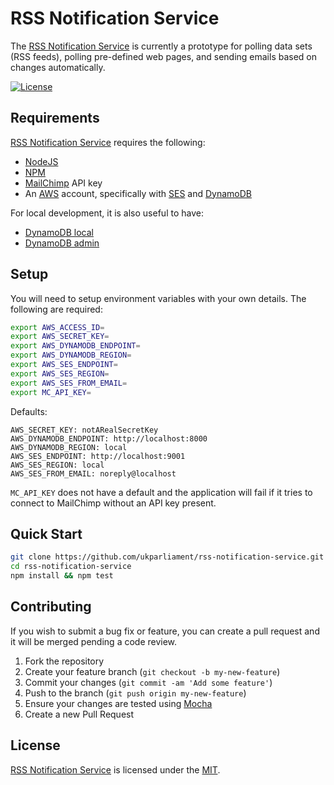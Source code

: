 # RSS Notification Service
The [RSS Notification Service][rns] is currently a prototype for polling data sets (RSS feeds), polling pre-defined web pages, and sending emails based on changes automatically.

[![License][shield-license]][info-license]

## Requirements
[RSS Notification Service][rns] requires the following:
* [NodeJS][node]
* [NPM][npm]
* [MailChimp][mailchimp] API key
* An [AWS][aws] account, specifically with [SES][ses] and [DynamoDB][ddb]

For local development, it is also useful to have:
* [DynamoDB local][ddbl]
* [DynamoDB admin][ddba]

## Setup
You will need to setup environment variables with your own details. The following are required:
```bash
export AWS_ACCESS_ID=
export AWS_SECRET_KEY=
export AWS_DYNAMODB_ENDPOINT=
export AWS_DYNAMODB_REGION=
export AWS_SES_ENDPOINT=
export AWS_SES_REGION=
export AWS_SES_FROM_EMAIL=
export MC_API_KEY=
```

Defaults:
```AWS_ACCESS_ID: notARealAccessId
AWS_SECRET_KEY: notARealSecretKey
AWS_DYNAMODB_ENDPOINT: http://localhost:8000
AWS_DYNAMODB_REGION: local
AWS_SES_ENDPOINT: http://localhost:9001
AWS_SES_REGION: local
AWS_SES_FROM_EMAIL: noreply@localhost
```

`MC_API_KEY` does not have a default and the application will fail if it tries to connect to MailChimp without an API key present.

## Quick Start
```bash
git clone https://github.com/ukparliament/rss-notification-service.git
cd rss-notification-service
npm install && npm test
```

## Contributing
If you wish to submit a bug fix or feature, you can create a pull request and it will be merged pending a code review.

1. Fork the repository
1. Create your feature branch (`git checkout -b my-new-feature`)
1. Commit your changes (`git commit -am 'Add some feature'`)
1. Push to the branch (`git push origin my-new-feature`)
1. Ensure your changes are tested using [Mocha][mocha]
1. Create a new Pull Request

## License
[RSS Notification Service][rns] is licensed under the [MIT][info-license].

[rns]: https://github.com/ukparliament/rss-notification-service
[node]: https://nodejs.org/
[npm]: https://www.npmjs.com/
[aws]: https://aws.amazon.com/
[mailchimp]: https://mailchimp.com
[ses]: https://aws.amazon.com/ses/
[ddb]: https://aws.amazon.com/dynamodb/
[ddbl]: https://docs.aws.amazon.com/amazondynamodb/latest/developerguide/DynamoDBLocal.html
[ddba]: https://github.com/aaronshaf/dynamodb-admin
[mocha]: https://mochajs.org/

[info-license]:   https://github.com/ukparliament/rss-notification-service/blob/master/LICENSE
[shield-license]: https://img.shields.io/badge/license-MIT-blue.svg
